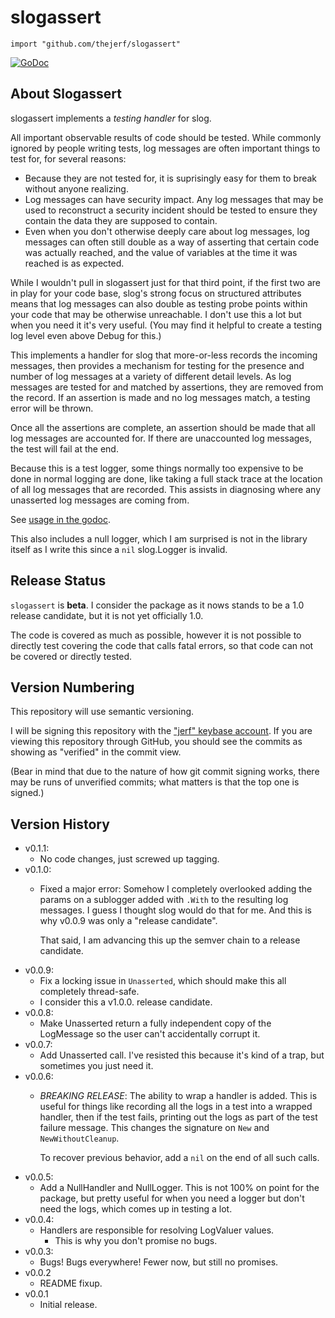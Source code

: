 # slogassert


    import "github.com/thejerf/slogassert"

[![GoDoc](https://pkg.go.dev/badge/github.com/thejerf/slogassert)](https://pkg.go.dev/github.com/thejerf/slogassert)

## About Slogassert

slogassert implements a _testing handler_ for slog.

All important observable results of code should be tested. While
commonly ignored by people writing tests, log messages are often
important things to test for, for several reasons:

 * Because they are not tested for, it is suprisingly easy for them to
   break without anyone realizing.
 * Log messages can have security impact. Any log messages that may be
   used to reconstruct a security incident should be tested to ensure
   they contain the data they are supposed to contain.
 * Even when you don't otherwise deeply care about log
   messages, log messages can often still double as a way of asserting
   that certain code was actually reached, and the value of variables
   at the time it was reached is as expected.
   
While I wouldn't pull in slogassert just for that third point, if the
first two are in play for your code base, slog's strong focus on
structured attributes means that log messages can also double as
testing probe points within your code that may be otherwise
unreachable. I don't use this a lot but when you need it it's very
useful. (You may find it helpful to create a testing log level even
above Debug for this.)

This implements a handler for slog that more-or-less records the
incoming messages, then provides a mechanism for testing for the
presence and number of log messages at a variety of different detail
levels. As log messages are tested for and matched by assertions, they
are removed from the record. If an assertion is made and no log
messages match, a testing error will be thrown.

Once all the assertions are complete, an assertion should be made that
all log messages are accounted for. If there are unaccounted log
messages, the test will fail at the end.

Because this is a test logger, some things normally too expensive to
be done in normal logging are done, like taking a full stack trace at
the location of all log messages that are recorded. This assists in
diagnosing where any unasserted log messages are coming from.

See [usage in the godoc](https://pkg.go.dev/github.com/thejerf/slogassert).

This also includes a null logger, which I am surprised is not in the
library itself as I write this since a `nil` slog.Logger is invalid.

## Release Status

`slogassert` is **beta**. I consider the package as it nows stands to
be a 1.0 release candidate, but it is not yet officially 1.0.

The code is covered as much as possible, however it is not possible to
directly test covering the code that calls fatal errors, so that code
can not be covered or directly tested.

## Version Numbering

This repository will use semantic versioning.

I will be signing this repository with the ["jerf" keybase
account](https://keybase.io/jerf). If you are viewing this repository
through GitHub, you should see the commits as showing as "verified" in
the commit view.

(Bear in mind that due to the nature of how git commit signing works,
there may be runs of unverified commits; what matters is that the top
one is signed.)

## Version History

* v0.1.1:
  * No code changes, just screwed up tagging.
* v0.1.0:
  * Fixed a major error: Somehow I completely overlooked adding the
    params on a sublogger added with `.With` to the resulting log
    messages. I guess I thought slog would do that for me. And this is
    why v0.0.9 was only a "release candidate".
    
    That said, I am advancing this up the semver chain to a release
    candidate. 
* v0.0.9:
  * Fix a locking issue in `Unasserted`, which should make this all
    completely thread-safe.
  * I consider this a v1.0.0. release candidate.
* v0.0.8:
  * Make Unasserted return a fully independent copy of the LogMessage
    so the user can't accidentally corrupt it.
* v0.0.7:
  * Add Unasserted call. I've resisted this because it's kind of a
    trap, but sometimes you just need it.
* v0.0.6:
  * *BREAKING RELEASE*: The ability to wrap a handler is added.
    This is useful for things like recording all the logs in a test
    into a wrapped handler, then if the test fails, printing out the
    logs as part of the test failure message. This changes the
    signature on `New` and `NewWithoutCleanup`.
    
    To recover previous behavior, add a `nil` on the end of all such calls.
* v0.0.5:
  * Add a NullHandler and NullLogger. This is not 100% on point for
    the package, but pretty useful for when you need a logger but
    don't need the logs, which comes up in testing a lot.
* v0.0.4:
  * Handlers are responsible for resolving LogValuer values.
    * This is why you don't promise no bugs.
* v0.0.3:
  * Bugs! Bugs everywhere! Fewer now, but still no promises.
* v0.0.2
  * README fixup.
* v0.0.1
  * Initial release.

